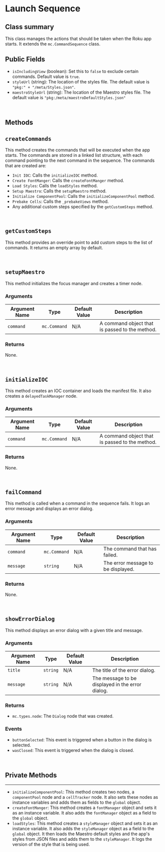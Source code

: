 # Launch Sequence

## Class summary
This class manages the actions that should be taken when the Roku app starts. It extends the `mc.CommandSequence` class.



## Public Fields

*   `isIncludingView` (boolean): Set this to `false` to exclude certain commands. Default value is `true`.
*   `styleUrl` (string): The location of the styles file. The default value is `"pkg:" + "/meta/Styles.json"`.
*   `maestroStyleUrl` (string): The location of the Maestro styles file. The default value is `"pkg:/meta/maestroDefaultStyles.json"`

<br/>

## Methods


## `createCommands`

This method creates the commands that will be executed when the app starts. The commands are stored in a linked list structure, with each command pointing to the next command in the sequence. The commands that are created are:

*   `Init IOC`: Calls the `initializeIOC` method.
*   `Create FontManger`: Calls the `createFontManger` method.
*   `Load Styles`: Calls the `loadStyles` method.
*   `Setup Maestro`: Calls the `setupMaestro` method.
*   `Initialize ComponentPool`: Calls the `initializeComponentPool` method.
*   `Prebake Cells`: Calls the `_prebakeViews` method.
*   Any additional custom steps specified by the `getCustomSteps` method.

<br/>


## `getCustomSteps`
This method provides an override point to add custom steps to the list of commands. It returns an empty array by default.


<br/>

## `setupMaestro`
This method initializes the focus manager and creates a timer node.

### Arguments

| Argument Name | Type | Default Value | Description |
| ---| ---| ---| --- |
| `command` | `mc.Command` | N/A | A command object that is passed to the method. |

### Returns

None.

<br/>

## `initializeIOC`
This method creates an IOC container and loads the manifest file. It also creates a `delayedTaskManager` node.

### Arguments

| Argument Name | Type | Default Value | Description |
| ---| ---| ---| --- |
| `command` | `mc.Command` | N/A | A command object that is passed to the method. |

### Returns

None.

<br/>


## `failCommand`
This method is called when a command in the sequence fails. It logs an error message and displays an error dialog.

### Arguments

| Argument Name | Type | Default Value | Description |
| ---| ---| ---| --- |
| `command` | `mc.Command` | N/A | The command that has failed. |
| `message` | `string` | N/A | The error message to be displayed. |

### Returns

None.

<br/>


## `showErrorDialog`
This method displays an error dialog with a given title and message.

### Arguments

| Argument Name | Type | Default Value | Description |
| ---| ---| ---| --- |
| `title` | `string` | N/A | The title of the error dialog. |
| `message` | `string` | N/A | The message to be displayed in the error dialog. |

### Returns

*   `mc.types.node`: The `Dialog` node that was created.

### Events

*   `buttonSelected`: This event is triggered when a button in the dialog is selected.
*   `wasClosed`: This event is triggered when the dialog is closed.

<br/>


## Private Methods
---------------

*   `initializeComponentPool`: This method creates two nodes, a `componentPool` node and a `cellTracker` node. It also sets these nodes as instance variables and adds them as fields to the `global` object.
*   `createFontManger`: This method creates a `fontManager` object and sets it as an instance variable. It also adds the `fontManager` object as a field to the `global` object.
*   `loadStyles`: This method creates a `styleManager` object and sets it as an instance variable. It also adds the `styleManager` object as a field to the `global` object. It then loads the Maestro default styles and the app's styles from JSON files and adds them to the `styleManager`. It logs the version of the style that is being used.
